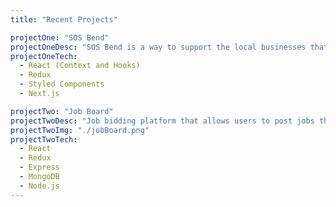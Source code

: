 ```yaml
---
title: "Recent Projects"

projectOne: "SOS Bend"
projectOneDesc: "SOS Bend is a way to support the local businesses that you love and need in Bend. It allows you to continue to purchase from these businesses through store credits, providing them with much needed cash flow."
projectOneTech:
  - React (Context and Hooks)
  - Redux
  - Styled Components
  - Next.js

projectTwo: "Job Board"
projectTwoDesc: "Job bidding platform that allows users to post jobs that they would like completed. This provides other users the ability to bid on the jobs that they are interested in."
projectTwoImg: "./jobBoard.png"
projectTwoTech:
  - React
  - Redux
  - Express
  - MongoDB
  - Node.js
---
```

